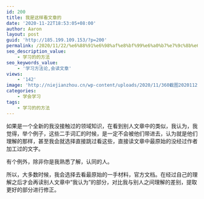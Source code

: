 ```yaml
---
id: 200
title: 我是这样看文章的
date: '2020-11-22T18:53:05+08:00'
author: Aaron
layout: post
guid: 'http://185.199.109.153/?p=200'
permalink: /2020/11/22/%e6%88%91%e6%98%af%e8%bf%99%e6%a0%b7%e7%9c%8b%e6%96%87%e7%ab%a0%e7%9a%84/
seo_description_value:
    - 学习的的方法
seo_keywords_value:
    - '学习方法论,会读文章'
views:
    - '142'
image: 'http://niejianzhou.cn/wp-content/uploads/2020/11/360截图20201122125746266.jpg'
categories:
    - 学会学习
tags:
    - 学习的的方法
---
```


如果是一个全新的我没接触过的领域知识，在看到别人文章中的类似，我认为，我觉得，举个例子，这些二手词汇的时候，是一定不会被他们带进去，认为就是他们理解的那样，甚至我会就选择直接跳过看这些，直接读文章中最原始的没经过作者加工过的文字。

有个例外，除非你是我熟悉了解，认同的人。

所以，大多数时候，我会选择去看最原始的一手材料，官方文档。在经过自己的理解之后才会再读别人文章中“我认为”的部分，对比我与别人之间理解的差别，提取更好的部分进行修正。